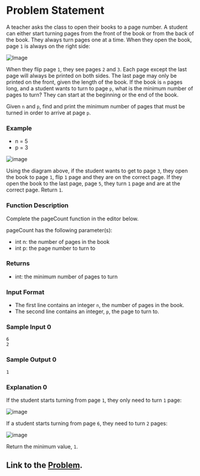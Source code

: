 # Problem Statement
A teacher asks the class to open their books to a page number. A student can either start turning pages from the front of the book or from the back of the book. They always turn pages one at a time. When they open the book, page `1` is always on the right side:

![Image](https://s3.amazonaws.com/hr-challenge-images/0/1481920803-d2b54f38f0-book.png)

When they flip page `1`, they see pages `2` and `3`. Each page except the last page will always be printed on both sides. The last page may only be printed on the front, given the length of the book. If the book is `n` pages long, and a student wants to turn to page `p`, what is the minimum number of pages to turn? They can start at the beginning or the end of the book.

Given `n` and `p`, find and print the minimum number of pages that must be turned in order to arrive at page `p`.

### Example
- n = 5
- p = 3

![image](https://s3.amazonaws.com/hr-challenge-images/22564/1467398281-32b69f6fa9-UntitledDiagram4.png)

Using the diagram above, if the student wants to get to page `3`, they open the book to page `1`, flip `1` page and they are on the correct page. If they open the book to the last page, page `5`, they turn `1` page and are at the correct page. Return `1`.

### Function Description

Complete the pageCount function in the editor below.

pageCount has the following parameter(s):

- int n: the number of pages in the book
- int p: the page number to turn to
### Returns

- int: the minimum number of pages to turn
### Input Format

- The first line contains an integer `n`, the number of pages in the book.
- The second line contains an integer, `p`, the page to turn to.

### Sample Input 0
```
6
2
```
### Sample Output 0
```
1
```
### Explanation 0

If the student starts turning from page `1`, they only need to turn `1` page:

![image](https://s3.amazonaws.com/hr-challenge-images/22564/1467398713-1decf68d06-UntitledDiagram6.png)

If a student starts turning from page `6`, they need to turn `2` pages:

![image](https://s3.amazonaws.com/hr-challenge-images/22564/1467397150-52d0a8213b-UntitledDiagram3.png)

Return the minimum value, `1`.

## Link to the [Problem](https://www.hackerrank.com/challenges/drawing-book/problem).



